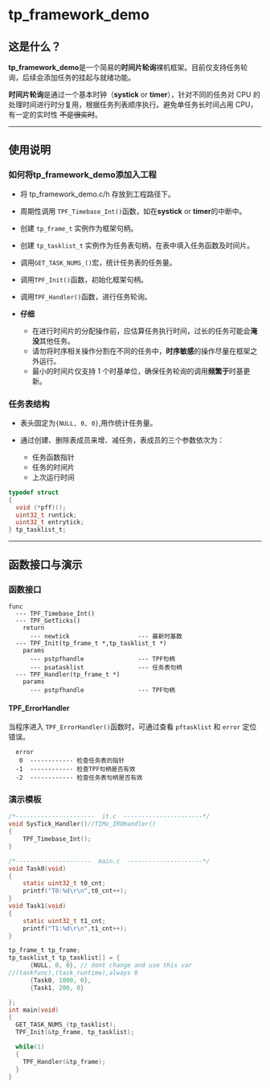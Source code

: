 # tp_framework_demo

## 这是什么？

**tp_framework_demo**是一个简易的**时间片轮询**裸机框架。目前仅支持任务轮询，后续会添加任务的挂起与就绪功能。

**时间片轮询**是通过一个基本时钟（**systick** or **timer**），针对不同的任务对 CPU 的处理时间进行时分复用，根据任务列表顺序执行。避免单任务长时间占用 CPU，有一定的实时性 ~~不是很实时~~。

---

## 使用说明

### 如何将**tp_framework_demo**添加入工程

- 将 tp_framework_demo.c/h 存放到工程路径下。

- 周期性调用 `TPF_Timebase_Int()`函数，如在**systick** or **timer**的中断中。

- 创建 `tp_frame_t` 实例作为框架句柄。

- 创建 `tp_tasklist_t` 实例作为任务表句柄，在表中填入任务函数及时间片。

- 调用`GET_TASK_NUMS_()`宏，统计任务表的任务量。

- 调用`TPF_Init()`函数，初始化框架句柄。

- 调用`TPF_Handler()`函数，进行任务轮询。

- **仔细**
  - 在进行时间片的分配操作前，应估算任务执行时间，过长的任务可能会**淹没**其他任务。
  - 请勿将时序相关操作分割在不同的任务中，**时序敏感**的操作尽量在框架之外运行。
  - 最小的时间片仅支持 1 个时基单位，确保任务轮询的调用**频繁于**时基更新。

### 任务表结构

- 表头固定为`{NULL, 0, 0}`,用作统计任务量。

- 通过创建、删除表成员来增、减任务，表成员的三个参数依次为：
  - 任务函数指针
  - 任务的时间片
  - 上次运行时间

```c
typedef struct
{
  void (*pff)();
  uint32_t runtick;
  uint32_t entrytick;
} tp_tasklist_t;
```

---

## 函数接口与演示

### 函数接口

```
func
  --- TPF_Timebase_Int()
  --- TPF_GetTicks()
    return
      --- newtick                   --- 最新时基数
  --- TPF_Init(tp_frame_t *,tp_tasklist_t *)
    params
      --- pstpfhandle               --- TPF句柄
      --- psatasklist               --- 任务表句柄
  --- TPF_Handler(tp_frame_t *)
    params
      --- pstpfhandle               --- TPF句柄
```

#### TPF_ErrorHandler

当程序进入 `TPF_ErrorHandler()`函数时，可通过查看 `pftasklist` 和 `error` 定位错误。

```
  error
   0  ------------ 检查任务表的指针
  -1  ------------ 检查TPF句柄是否有效
  -2  ------------ 检查任务表句柄是否有效
```

### 演示模板

```C
/*----------------------  it.c  ----------------------*/
void SysTick_Handler()//TIMx_IRQHandler()
{
    TPF_Timebase_Int();
}

/*---------------------  main.c  ---------------------*/
void Task0(void)
{
    static uint32_t t0_cnt;
    printf("T0:%d\r\n",t0_cnt++);
}
void Task1(void)
{
    static uint32_t t1_cnt;
    printf("T1:%d\r\n",t1_cnt++);
}

tp_frame_t tp_frame;
tp_tasklist_t tp_tasklist[] = {
      {NULL, 0, 0}, // dont change and use this var
//(taskfunc),(task_runtime),always 0
      {Task0, 1000, 0},
      {Task1, 200, 0}

};
int main(void)
{
  GET_TASK_NUMS_(tp_tasklist);
  TPF_Init(&tp_frame, tp_tasklist);

  while(1)
  {
    TPF_Handler(&tp_frame);
  }
}
```
